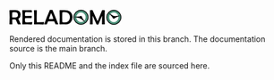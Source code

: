 ![Reladomo](logo/reladomo-200.png)

Rendered documentation is stored in this branch. The documentation source is
the main branch.

Only this README and the index file are sourced here.
